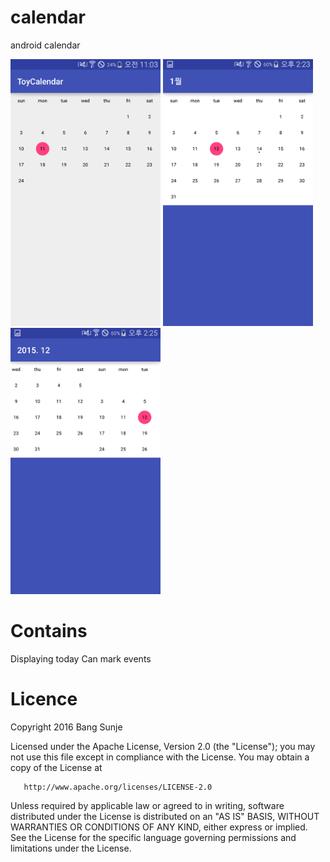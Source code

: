 # calendar
android calendar

<img src="./screenshots/screenshot1.png" width="240">
<img src="./screenshots/screenshot2.png" width="240">
<img src="./screenshots/screenshot3.png" width="240">

# Contains
 Displaying today
 Can mark events
 
# Licence

   Copyright 2016 Bang Sunje

   Licensed under the Apache License, Version 2.0 (the "License");
   you may not use this file except in compliance with the License.
   You may obtain a copy of the License at

       http://www.apache.org/licenses/LICENSE-2.0

   Unless required by applicable law or agreed to in writing, software
   distributed under the License is distributed on an "AS IS" BASIS,
   WITHOUT WARRANTIES OR CONDITIONS OF ANY KIND, either express or implied.
   See the License for the specific language governing permissions and
   limitations under the License.
